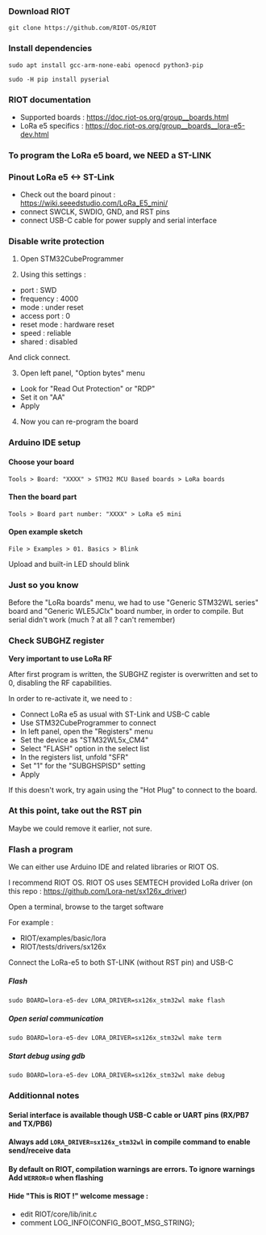 ### Download RIOT
```
git clone https://github.com/RIOT-OS/RIOT
```

### Install dependencies
```
sudo apt install gcc-arm-none-eabi openocd python3-pip

sudo -H pip install pyserial
```

### RIOT documentation
- Supported boards : https://doc.riot-os.org/group__boards.html
- LoRa e5 specifics : https://doc.riot-os.org/group__boards__lora-e5-dev.html


### To program the LoRa e5 board, we NEED a ST-LINK


### Pinout LoRa e5 <-> ST-Link
- Check out the board pinout : https://wiki.seeedstudio.com/LoRa_E5_mini/
- connect SWCLK, SWDIO, GND, and RST pins
- connect USB-C cable for power supply and serial interface


### Disable write protection

1) Open STM32CubeProgrammer

2) Using this settings :
- port : SWD
- frequency : 4000
- mode :  under reset
- access port : 0
- reset mode : hardware reset
- speed : reliable
- shared : disabled

And click connect.



3) Open left panel, "Option bytes" menu

- Look for "Read Out Protection" or "RDP"
- Set it on "AA"
- Apply

4) Now you can re-program the board


### Arduino IDE setup

#### Choose your board
```
Tools > Board: "XXXX" > STM32 MCU Based boards > LoRa boards
```
#### Then the board part
```
Tools > Board part number: "XXXX" > LoRa e5 mini
```

#### Open example sketch
```
File > Examples > 01. Basics > Blink
```

Upload and built-in LED should blink


### Just so you know

Before the "LoRa boards" menu, we had to use "Generic STM32WL series" board and "Generic WLE5JCIx" board number, in order to compile.
But serial didn't work (much ? at all ? can't remember)



### Check SUBGHZ register

**Very important to use LoRa RF**

After first program is written, the SUBGHZ register is overwritten and set to 0, disabling the RF capabilities.

In order to re-activate it, we need to :

- Connect LoRa e5 as usual with ST-Link and USB-C cable
- Use STM32CubeProgrammer to connect
- In left panel, open the "Registers" menu
- Set the device as "STM32WL5x_CM4" 
- Select "FLASH" option in the select list
- In the registers list, unfold "SFR"
- Set "1" for the "SUBGHSPISD" setting
- Apply


If this doesn't work, try again using the "Hot Plug" to connect to the board.



### At this point, take out the RST pin

Maybe we could remove it earlier, not sure.


### Flash a program

We can either use Arduino IDE and related libraries or RIOT OS.

I recommend RIOT OS.
RIOT OS uses SEMTECH provided LoRa driver (on this repo : https://github.com/Lora-net/sx126x_driver)


Open a terminal, browse to the target software

For example : 
- RIOT/examples/basic/lora
- RIOT/tests/drivers/sx126x

Connect the LoRa-e5 to both ST-LINK (without RST pin) and USB-C

##### Flash
```
sudo BOARD=lora-e5-dev LORA_DRIVER=sx126x_stm32wl make flash
```
##### Open serial communication
```
sudo BOARD=lora-e5-dev LORA_DRIVER=sx126x_stm32wl make term
```

##### Start debug using gdb
```
sudo BOARD=lora-e5-dev LORA_DRIVER=sx126x_stm32wl make debug
```

### Additionnal notes

#### Serial interface is available though USB-C cable or UART pins (RX/PB7 and TX/PB6)

#### Always add `LORA_DRIVER=sx126x_stm32wl` in compile command to enable send/receive data

#### By default on RIOT, compilation warnings are errors. To ignore warnings Add `WERROR=0` when flashing

#### Hide "This is RIOT !" welcome message :
- edit RIOT/core/lib/init.c
- comment LOG_INFO(CONFIG_BOOT_MSG_STRING);

